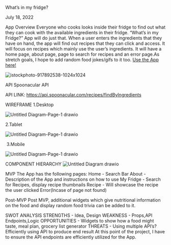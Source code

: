 What’s in my fridge?

July 18, 2022

App Overview
		Everyone who cooks looks inside their fridge to find out what they can cook with the available ingredients in their fridge. “What’s in my Fridge?”  App will do just that. When a user enters the ingredients that they have on hand, the app will find out recipes that they can click and access. It will focus on recipes which  mainly use the user’s ingredients. It will have a home page, about page, page to search for recipes and an error page.As stretch goals, I hope to add random food jokes/gifs to it too. 
		[Use the App here!](https://tight-blood.surge.sh)



![istockphoto-917892538-1024x1024](https://user-images.githubusercontent.com/105741410/180666731-e3f5b065-f971-406b-808b-d4ef1903d608.jpeg)

API
Spoonacular API 

API LINK:
https://api.spoonacular.com/recipes/findByIngredients 

WIREFRAME
1.Desktop


![Untitled Diagram-Page-1 drawio](https://user-images.githubusercontent.com/105741410/180666738-b0e83a3a-f663-4d4f-b3d8-afa697582ad6.png)





2.Tablet




![Untitled Diagram-Page-1 drawio](https://user-images.githubusercontent.com/105741410/180666745-bc83ce46-0aa0-46a1-8684-51408840c86c.png)



​​
3.Mobile




![Untitled Diagram-Page-1 drawio](https://user-images.githubusercontent.com/105741410/180666750-126a66c4-5ad1-41ce-8bc8-0ff68cb7a044.png)




COMPONENT HIERARCHY
![Untitled Diagram drawio](https://user-images.githubusercontent.com/105741410/180666753-bfc624af-2a41-4533-a8b4-ffefb8de2150.png)




MVP
		The App has the following pages:
Home - Search Bar
About - Description of the App and instructions on how to use
My Fridge - Search for Recipes, display recipe thumbnails
Recipe - Will showcase the recipe the user clicked
Error(Incase of page not found)

Post-MVP
	Post MVP, additional widgets which give nutritional information on the food and display random food trivia can be added to it.

SWOT ANALYSIS
STRENGTHS - Idea, Design
WEAKNESS - Props,API Endpoints,Logic
OPPORTUNITIES - Widgets to show how a food might taste, meal plan, grocery list generator
THREATS - Using multiple API’s? Efficiently using API to produce end result
	At this point of the project, I have to ensure the API endpoints are efficiently utilized for the App. 

